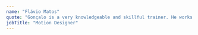```yaml
---
name: "Flávio Matos"
quote: "Gonçalo is a very knowledgeable and skillful trainer. He works his resources to simplify very technical and geeky content at a joyful rhythm, making everyone feel comfortable, interested, and included in the journey of learning. Very passionate about the topics and always easy-going and receptive to all questions and challenges."
jobTitle: "Motion Designer"
---
```

